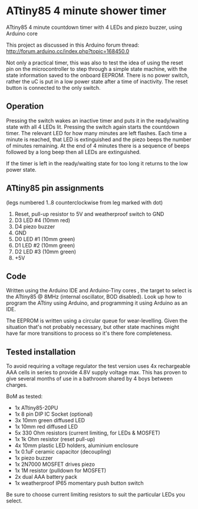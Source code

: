 ATtiny85 4 minute shower timer
==============================

ATtiny85 4 minute countdown timer with 4 LEDs and piezo buzzer, using Arduino core 

This project as discussed in this Arduino forum thread: http://forum.arduino.cc/index.php?topic=168450.0

Not only a practical timer, this was also to test the idea of using the reset pin on the microcontroller to step through a simple state machine, with the state information saved to the onboard EEPROM.  There is no power switch, rather the uC is put in a low power state after a time of inactivity.  The reset button is connected to the only switch.

Operation
---------
Pressing the switch wakes an inactive timer and puts it in the ready/waiting state with all 4 LEDs lit.
Pressing the switch again starts the countdown timer.  The relevant LED for how many minutes are left flashes.  Each time a minute is reached, that LED is extinguished and the piezo beeps the number of minutes remaining.
At the end of 4 minutes there is a sequence of beeps followed by a long beep then all LEDs are extinguished.

If the timer is left in the ready/waiting state for too long it returns to the low power state.

ATtiny85 pin assignments 
------------------------
(legs numbered 1..8 counterclockwise from leg marked with dot)

1. Reset, pull-up resistor to 5V and weatherproof switch to GND
2. D3 LED #4 (10mm red)
3. D4 piezo buzzer
4. GND
5. D0 LED #1 (10mm green)
6. D1 LED #2 (10mm green)
7. D2 LED #3 (10mm green)
8. +5V

Code
----
Written using the Arduino IDE and Arduino-Tiny cores , the target to select is the ATtiny85 @ 8MHz (internal oscillator, BOD disabled).  Look up how to program the ATtiny using Arduino, and programming it using Arduino as an IDE.  

The EEPROM is written using a circular queue for wear-levelling. Given the situation that's not probably necessary, but other state machines might have far more transitions to process so it's there fore completeness.

Tested installation
-------------------
To avoid requiring a voltage regulator the test version uses 4x rechargeable AAA cells in series to provide 4.8V supply voltage max.  This has proven to give several months of use in a bathroom shared by 4 boys between charges.

BoM as tested:

- 1x ATtiny85-20PU
- 1x 8 pin DIP IC Socket (optional)
- 3x 10mm green diffused LED
- 1x 10mm red diffused LED
- 5x 330 Ohm resistors (current limiting, for LEDs & MOSFET)
- 1x 1k Ohm resistor (reset pull-up)
- 4x 10mm plastic LED holders, aluminium enclosure
- 1x 0.1uF ceramic capacitor (decoupling)
- 1x piezo buzzer
- 1x 2N7000 MOSFET drives piezo
- 1x 1M resistor (pulldown for MOSFET)
- 2x dual AAA battery pack
- 1x weatherproof IP65 momentary push button switch

Be sure to choose current limiting resistors to suit the particular LEDs you select.
